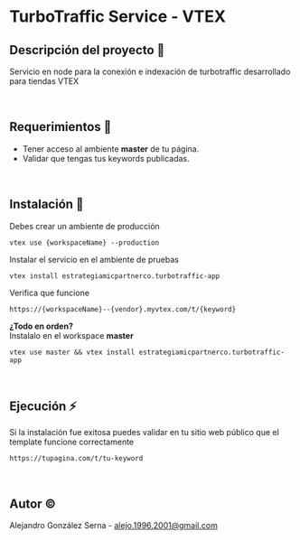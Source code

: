 # TurboTraffic Service - VTEX

## Descripción del proyecto :page_facing_up:
Servicio en node para la conexión e indexación de turbotraffic desarrollado para tiendas VTEX

<br/>

## Requerimientos :memo:
- Tener acceso al ambiente **master** de tu página.
- Validar que tengas tus keywords publicadas.

<br/>

## Instalación :house_with_garden:
Debes crear un ambiente de producción
```
vtex use {workspaceName} --production
```
Instalar el servicio en el ambiente de pruebas
```
vtex install estrategiamicpartnerco.turbotraffic-app
```
Verifica que funcione
```
https://{workspaceName}--{vendor}.myvtex.com/t/{keyword}
```

**¿Todo en orden?**
<br/>
Instalalo en el workspace **master**
```
vtex use master && vtex install estrategiamicpartnerco.turbotraffic-app
```
<br/>

## Ejecución :zap:
Si la instalación fue exitosa puedes validar en tu sitio web público que el template funcione correctamente
```
https://tupagina.com/t/tu-keyword
```
<br/>

## Autor :copyright:
Alejandro González Serna - alejo.1996.2001@gmail.com
